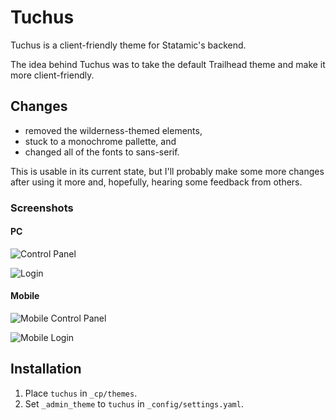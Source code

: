 # Tuchus
Tuchus is a client-friendly theme for Statamic's backend.

The idea behind Tuchus was to take the default Trailhead theme and make it more client-friendly.

## Changes
* removed the wilderness-themed elements,
* stuck to a monochrome pallette, and 
* changed all of the fonts to sans-serif.

This is usable in its current state, but I'll probably make some more changes after using it more and, hopefully, hearing some feedback from others.

### Screenshots
#### PC
![Control Panel](tuchus/raw/master/screenshots/control-panel.png)

![Login](tuchus/raw/master/screenshots/login.png)

#### Mobile
![Mobile Control Panel](tuchus/raw/master/screenshots/mobile-control-panel.png)

![Mobile Login](tuchus/raw/master/screenshots/mobile-login.png)

## Installation
1. Place `tuchus` in `_cp/themes`.
2. Set `_admin_theme` to `tuchus` in `_config/settings.yaml`.